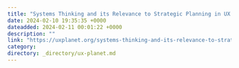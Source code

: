 ```yaml
---
title: "Systems Thinking and its Relevance to Strategic Planning in UX Research"
date: 2024-02-10 19:35:35 +0000
dateadded: 2024-02-11 00:01:22 +0000
description: ""
link: "https://uxplanet.org/systems-thinking-and-its-relevance-to-strategic-planning-in-ux-research-11ae42b85531?source=rss----819cc2aaeee0---4"
category:
directory: _directory/ux-planet.md
---
```


